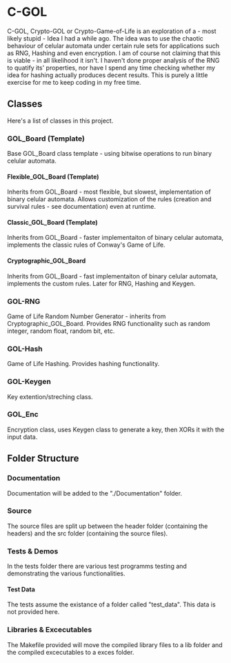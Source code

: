 # C-GOL
C-GOL, Crypto-GOL or Crypto-Game-of-Life is an exploration of a - most likely stupid - Idea I had a while ago.
The idea was to use the chaotic behaviour of celular automata under certain rule sets for applications such as RNG, Hashing and even encryption. 
I am of course not claiming that this is viable - in all likelihood it isn't.
I haven't done proper analysis of the RNG to quatify its' properties, nor have I spend any time checking whether my idea for hashing actually produces decent results.
This is purely a little exercise for me to keep coding in my free time.

## Classes
Here's a list of classes in this project.
### GOL_Board (Template)
Base GOL_Board class template - using bitwise operations to run binary celular automata.
#### Flexible_GOL_Board (Template)
Inherits from GOL_Board - most flexible, but slowest, implementation of binary celular automata.
Allows customization of the rules (creation and survival rules - see documentation) even at runtime.
#### Classic_GOL_Board (Template)
Inherits from GOL_Board - faster implementaiton of binary celular automata, implements the classic rules of Conway's Game of Life.
#### Cryptographic_GOL_Board
Inherits from GOL_Board - fast implementaiton of binary celular automata, implements the custom rules.
Later for RNG, Hashing and Keygen.
### GOL-RNG
Game of Life Random Number Generator - inherits from Cryptographic_GOL_Board. 
Provides RNG functionality such as random integer, random float, random bit, etc.
### GOL-Hash
Game of Life Hashing. 
Provides hashing functionality.
### GOL-Keygen
Key extention/streching class.
### GOL_Enc
Encryption class, uses Keygen class to generate a key, then XORs it with the input data.

## Folder Structure
### Documentation
Documentation will be added to the "./Documentation" folder.
### Source
The source files are split up between the header folder (containing the headers) and the src folder (containing the source files).
### Tests & Demos
In the tests folder there are various test programms testing and demonstrating the various functionalities.
#### Test Data
The tests assume the existance of a folder called "test_data". This data is not provided here.
### Libraries & Excecutables
The Makefile provided will move the compiled library files to a lib folder and the compiled excecutables to a exces folder.